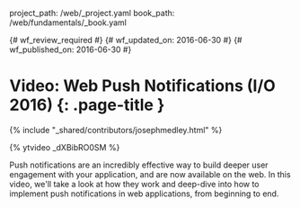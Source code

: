 project_path: /web/_project.yaml
book_path: /web/fundamentals/_book.yaml

{# wf_review_required #}
{# wf_updated_on: 2016-06-30 #}
{# wf_published_on: 2016-06-30 #}

# Video: Web Push Notifications (I/O 2016) {: .page-title }

{% include "_shared/contributors/josephmedley.html" %}

{% ytvideo _dXBibRO0SM %}

Push notifications are an incredibly effective way to build deeper user
engagement with your application, and are now available on the web. In this
video, we'll take a look at how they work and deep-dive into how to
implement push notifications in web applications, from beginning to end.
